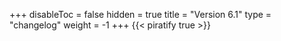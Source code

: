 +++
disableToc = false
hidden = true
title = "Version 6.1"
type = "changelog"
weight = -1
+++
{{< piratify true >}}
